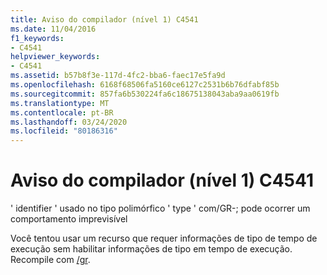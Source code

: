 ```yaml
---
title: Aviso do compilador (nível 1) C4541
ms.date: 11/04/2016
f1_keywords:
- C4541
helpviewer_keywords:
- C4541
ms.assetid: b57b8f3e-117d-4fc2-bba6-faec17e5fa9d
ms.openlocfilehash: 6168f68506fa5160ce6127c2531b6b76dfabf85b
ms.sourcegitcommit: 857fa6b530224fa6c18675138043aba9aa0619fb
ms.translationtype: MT
ms.contentlocale: pt-BR
ms.lasthandoff: 03/24/2020
ms.locfileid: "80186316"
---
```

# <a name="compiler-warning-level-1-c4541"></a>Aviso do compilador (nível 1) C4541

' identifier ' usado no tipo polimórfico ' type ' com/GR-; pode ocorrer um comportamento imprevisível

Você tentou usar um recurso que requer informações de tipo de tempo de execução sem habilitar informações de tipo em tempo de execução. Recompile com [/gr](../../build/reference/gr-enable-run-time-type-information.md).
